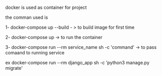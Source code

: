 docker is used as container for project

the comman used is


1- docker-compose up --build - > to build image for first time


2- docker-compose up -> to run the container


3- docker-compose run --rm service_name sh -c 'command' -> to pass comaand to running service


 ex docker-compose run --rm django_app sh -c 'python3 manage.py migrate'

